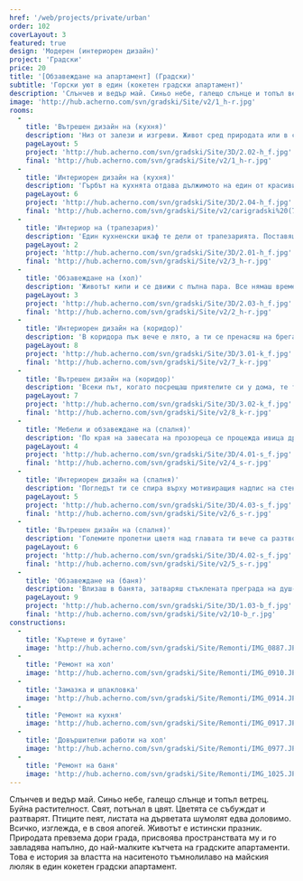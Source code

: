 ```yaml
---
href: '/web/projects/private/urban'
order: 102
coverLayout: 3
featured: true
design: 'Модерен (интериорен дизайн)'
project: 'Градски'
price: 20
title: '[Oбзавеждане на апартамент] (Градски)'
subtitle: 'Горски уют в един (кокетен градски апартамент)'
description: 'Слънчев и ведър май. Синьо небе, галещо слънце и топъл ветрец. Буйна растителност. Свят, потънал в цвят. Цветята се събуждат и разтварят. Птиците пеят, листата на дърветата шумолят едва доловимо. Всичко, изглежда, е в своя апогей. Животът е истински празник.'
image: 'http://hub.acherno.com/svn/gradski/Site/v2/1_h-r.jpg'
rooms:
  -
    title: 'Вътрешен дизайн на (кухня)'
    description: 'Низ от залези и изгреви. Живот сред природата или в сърцето на града. Кухнята е прекрасна, нали? Точно такава, каквато си я представяше.Елегантни гланцирани повърхности на шкафове в бяло и черно, изчистени линии, удобство. Само теб чакат. Очите ти са завладени от нюанса на тъмния люляк.'
    pageLayout: 5
    project: 'http://hub.acherno.com/svn/gradski/Site/3D/2.02-h_f.jpg'
    final: 'http://hub.acherno.com/svn/gradski/Site/v2/1_h-r.jpg'
  -
    title: 'Интериорен дизайн на (кухня)'
    description: 'Гърбът на кухнята отдава дължимото на един от красивите моменти в града, които се повтарят всекидневно, но никога не са идентични – възхитителната среща на слънчевия залез с изгрева на луната. Небето над покривите на сградите също е оцветено в чувствено лилаво.'
    pageLayout: 6
    project: 'http://hub.acherno.com/svn/gradski/Site/3D/2.04-h_f.jpg'
    final: 'http://hub.acherno.com/svn/gradski/Site/v2/carigradski%20(7).jpg'
  -
    title: 'Интериор на (трапезария)'
    description: 'Един кухненски шкаф те дели от трапезарията. Поставяш свежата салата на масата в очакване на гостите. Виното вече се охлажда. Във въздуха се носят вибрациите на приятна мелодия в унисон с пролетната гледка навън.'
    pageLayout: 2
    project: 'http://hub.acherno.com/svn/gradski/Site/3D/2.01-h_f.jpg'
    final: 'http://hub.acherno.com/svn/gradski/Site/v2/3_h-r.jpg'
  -
    title: 'Обзавеждане на (хол)'
    description: 'Животът кипи и се движи с пълна пара. Все нямаш време. Поспри. Поседни на мекия диван в хола. Светлината тук щади очите ти, а тъмнолилавият цвят те обгръща и усмирява бягащите мисли. Прочети нова книга, припомни си стара. Изгледай любим филм. Улови мига!'
    pageLayout: 3
    project: 'http://hub.acherno.com/svn/gradski/Site/3D/2.03-h_f.jpg'
    final: 'http://hub.acherno.com/svn/gradski/Site/v2/2_h-r.jpg'
  -
    title: 'Интериорен дизайн на (коридор)'
    description: 'В коридора пък вече е лято, а ти се пренасяш на брега на морето, без да можеш да откъснеш очи от омагьосващата дълбочина на розово-лилавите нюанси, плуващи по небето.'
    pageLayout: 8
    project: 'http://hub.acherno.com/svn/gradski/Site/3D/3.01-k_f.jpg'
    final: 'http://hub.acherno.com/svn/gradski/Site/v2/7_k-r.jpg'
  -
    title: 'Вътрешен дизайн на (коридор)'
    description: 'Всеки път, когато посрещаш приятелите си у дома, те ти напомнят за безгрижната ваканция на брега на морето, която си организирахте заедно преди няколко години, напомнят ти за дългите вечери на плажа и за шегите, които са си само ваши.'
    pageLayout: 7
    project: 'http://hub.acherno.com/svn/gradski/Site/3D/3.02-k_f.jpg'
    final: 'http://hub.acherno.com/svn/gradski/Site/v2/8_k-r.jpg'
  -
    title: 'Мебели и обзавеждане на (спалня)'
    description: 'По края на завесата на прозореца се процежда ивица дрезгава светлина. Утрото наближава. Тъмнината постепенно отстъпва място на лилавия цвят, който властва и в спалнята.'
    pageLayout: 4
    project: 'http://hub.acherno.com/svn/gradski/Site/3D/4.01-s_f.jpg'
    final: 'http://hub.acherno.com/svn/gradski/Site/v2/4_s-r.jpg'
  -
    title: 'Интериорен дизайн на (спалня)'
    description: 'Погледът ти се спира върху мотивиращия надпис на стената – защото нагласата е важна. Стартираш деня си с усмивка.'
    pageLayout: 5
    project: 'http://hub.acherno.com/svn/gradski/Site/3D/4.03-s_f.jpg'
    final: 'http://hub.acherno.com/svn/gradski/Site/v2/6_s-r.jpg'
  -
    title: 'Вътрешен дизайн на (спалня)'
    description: 'Големите пролетни цветя над главата ти вече са разтворили чашки и те карат да се чувстваш като в света на малката Ида. Изтягаш се блажено в удобното легло, от чиято прегръдка се налага да се откъснеш. '
    pageLayout: 6
    project: 'http://hub.acherno.com/svn/gradski/Site/3D/4.02-s_f.jpg'
    final: 'http://hub.acherno.com/svn/gradski/Site/v2/5_s-r.jpg'
  -
    title: 'Обзавеждане на (баня)'
    description: 'Влизаш в банята, затваряш стъклената преграда на душ-кабината и усещаш как те облива енергия в течна форма. Наслаждаваш се тези минути, прекарани насаме под водната струя и обмисляш следващите си ходове. Обичаш да си крачка пред останалите, да бъдеш победител.'
    pageLayout: 9
    project: 'http://hub.acherno.com/svn/gradski/Site/3D/1.03-b_f.jpg'
    final: 'http://hub.acherno.com/svn/gradski/Site/v2/10-b_r.jpg'
constructions:
  - 
    title: 'Къртене и бутане'
    image: 'http://hub.acherno.com/svn/gradski/Site/Remonti/IMG_0887.JPG'
  - 
    title: 'Ремонт на хол'
    image: 'http://hub.acherno.com/svn/gradski/Site/Remonti/IMG_0910.JPG'
  - 
    title: 'Замазка и шпакловка'
    image: 'http://hub.acherno.com/svn/gradski/Site/Remonti/IMG_0914.JPG'
  - 
    title: 'Ремонт на кухня'
    image: 'http://hub.acherno.com/svn/gradski/Site/Remonti/IMG_0917.JPG'
  - 
    title: 'Довършителни работи на хол'
    image: 'http://hub.acherno.com/svn/gradski/Site/Remonti/IMG_0977.JPG'
  - 
    title: 'Ремонт на баня'
    image: 'http://hub.acherno.com/svn/gradski/Site/Remonti/IMG_1025.JPG'
---
```

Слънчев и ведър май. Синьо небе, галещо слънце и топъл ветрец. Буйна растителност. Свят, потънал в цвят. Цветята се събуждат и разтварят. Птиците пеят, листата на дърветата шумолят едва доловимо. Всичко, изглежда, е в своя апогей. Животът е истински празник. Природата превзема дори града, присвоява пространствата му и го завладява напълно, до най-малките кътчета на градските апартаменти. Това е история за властта на наситеното тъмнолилаво на майския люляк в един кокетен градски апартамент.
